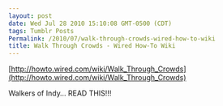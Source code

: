 ```yaml
---
layout: post
date: Wed Jul 28 2010 15:10:08 GMT-0500 (CDT)
tags: Tumblr Posts
Permalink: /2010/07/walk-through-crowds-wired-how-to-wiki
title: Walk Through Crowds - Wired How-To Wiki
---
```


[http://howto.wired.com/wiki/Walk_Through_Crowds](http://howto.wired.com/wiki/Walk_Through_Crowds)

Walkers of Indy… READ THIS!!!
